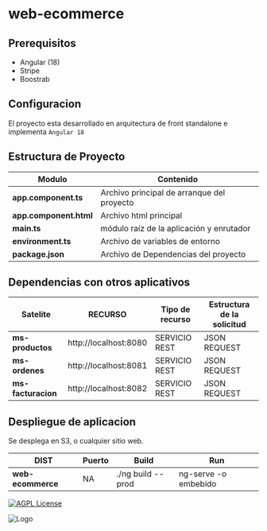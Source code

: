 # web-ecommerce

## Prerequisitos

- Angular (18)
- Stripe
- Boostrab
## Configuracion

El proyecto esta desarrollado en arquitectura de front standalone e implementa `Angular 18` 

## Estructura de Proyecto

| Modulo                                         | Contenido                                                                                                                                                                               |
| ---------------------------------------------- | --------------------------------------------------------------------------------------------------------------------------------------------------------------------------------------- |
| **app.component.ts**				 | Archivo principal de arranque  del proyecto
| **app.component.html**				 | Archivo html principal
| **main.ts**                                    | módulo raíz de la aplicación  y enrutador                                                                                                                                                        
**environment.ts**                          | Archivo de variables de entorno |                                                                     
**package.json**                          | Archivo de Dependencias del proyecto

## Dependencias con otros aplicativos
| Satelite		                       | RECURSO                 | Tipo de recurso                                   |Estructura de la solicitud       |
| ------------------------------------ | -----------------------| --------------------------------------------------| --------------------------------|
| **ms-productos**             	   |http://localhost:8080    | SERVICIO REST  						     			    | JSON REQUEST|   
| **ms-ordenes**             	   |http://localhost:8081     | SERVICIO REST                  |JSON REQUEST|	
| **ms-facturacion**             	   |http://localhost:8082     | SERVICIO REST                  |JSON REQUEST|						                                                          




## Despliegue de aplicacion

Se desplega en S3, o cualquier sitio web.

| DIST             | Puerto | Build                                     | Run                                             |
| --------------------- | ------ | ----------------------------------------- | ----------------------------------------------- |
| **web-ecommerce**| NA   | ./ng build --prod      | ng-serve -o embebido                            |


[![AGPL License](https://img.shields.io/badge/license-AGPL-blue.svg)](https://www.dirsio.mx/)

![Logo](https://web-dirsio.s3.us-west-1.amazonaws.com/favicon.ico)
